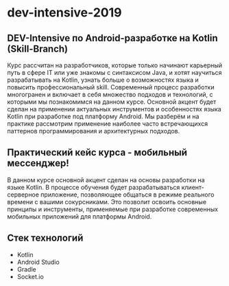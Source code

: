 # dev-intensive-2019

## DEV-Intensive по Android-разработке на Kotlin  (Skill-Branch)

Курс рассчитан на разработчиков, которые только начинают карьерный путь в сфере IT или уже знакомы с синтаксисом Java, и хотят научиться разрабатывать на Kotlin, узнать больше о возможностях языка и повысить профессиональный skill. Современный процесс разработки многогранен и включает в себя множество подходов и технологий, с которыми мы познакомимся на данном курсе. Основной акцент будет сделан на применении актуальных инструментов и особенностях языка Kotlin при разработке под платформу Android. Мы разберём и на практике рассмотрим применение наиболее часто встречающихся паттернов программирования и архитектурных подходов.

## Практический кейс курса - мобильный мессенджер!

В данном курсе основной акцент сделан на основы разработки на языке Kotlin. В процессе обучения будет разрабатываться клиент-серверное приложение, позволяющее общаться в режиме реального времени с вашими сокурсниками. Это позволит освоить основные принципы и инструменты, применяемые при разработке современных мобильных приложений для платформы Android.

## Стек технологий

* Kotlin
* Android Studio
* Gradle
* Socket.io
